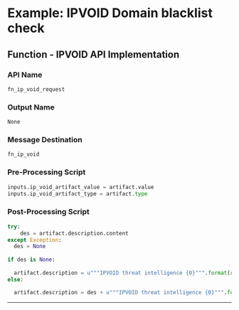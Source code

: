 <!--
    DO NOT MANUALLY EDIT THIS FILE
    THIS FILE IS AUTOMATICALLY GENERATED WITH resilient-circuits codegen
-->

# Example: IPVOID Domain blacklist check

## Function - IPVOID API Implementation

### API Name
`fn_ip_void_request`

### Output Name
`None`

### Message Destination
`fn_ip_void`

### Pre-Processing Script
```python
inputs.ip_void_artifact_value = artifact.value
inputs.ip_void_artifact_type = artifact.type
```

### Post-Processing Script
```python
try:
    des = artifact.description.content
except Exception:
  des = None
  
if des is None:
 
  artifact.description = u"""IPVOID threat intelligence {0}""".format(results["data"])
else:

  artifact.description = des + u"""IPVOID threat intelligence {0}""".format(results["data"])
```

---

